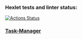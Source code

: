### Hexlet tests and linter status:
[![Actions Status](https://github.com/Antony11659/backend-project-6/actions/workflows/hexlet-check.yml/badge.svg)](https://github.com/Antony11659/backend-project-6/actions)

### [Task-Manager](https://task-manager-arrk.onrender.com)
